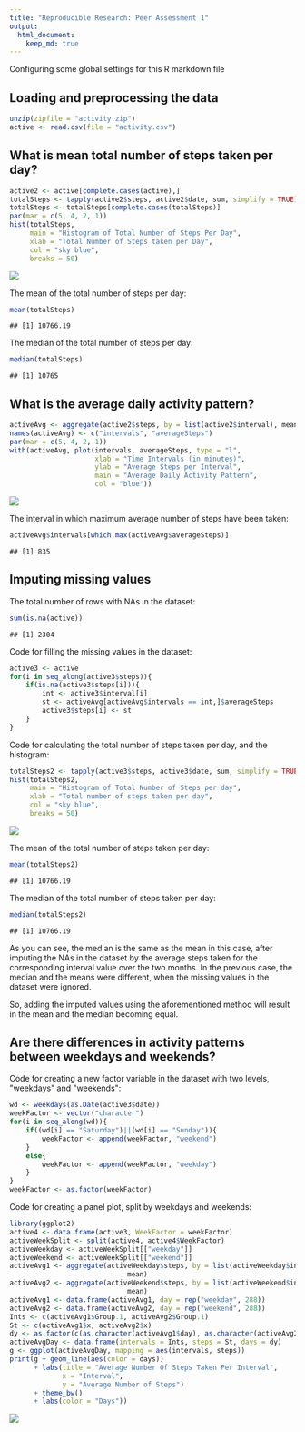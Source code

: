 ```yaml
---
title: "Reproducible Research: Peer Assessment 1"
output: 
  html_document:
    keep_md: true
---
```


Configuring some global settings for this R markdown file



## Loading and preprocessing the data


```r
unzip(zipfile = "activity.zip")
active <- read.csv(file = "activity.csv")
```

## What is mean total number of steps taken per day?


```r
active2 <- active[complete.cases(active),]
totalSteps <- tapply(active2$steps, active2$date, sum, simplify = TRUE)
totalSteps <- totalSteps[complete.cases(totalSteps)]
par(mar = c(5, 4, 2, 1))
hist(totalSteps, 
     main = "Histogram of Total Number of Steps Per Day", 
     xlab = "Total Number of Steps taken per Day",
     col = "sky blue",
     breaks = 50)
```

![](PA1_template_files/figure-html/unnamed-chunk-2-1.png)<!-- -->

The mean of the total number of steps per day:  


```r
mean(totalSteps)
```

```
## [1] 10766.19
```

The median of the total number of steps per day:  


```r
median(totalSteps)
```

```
## [1] 10765
```

## What is the average daily activity pattern?


```r
activeAvg <- aggregate(active2$steps, by = list(active2$interval), mean)
names(activeAvg) <- c("intervals", "averageSteps")
par(mar = c(5, 4, 2, 1))
with(activeAvg, plot(intervals, averageSteps, type = "l",
                     xlab = "Time Intervals (in minutes)",
                     ylab = "Average Steps per Interval",
                     main = "Average Daily Activity Pattern",
                     col = "blue"))
```

![](PA1_template_files/figure-html/unnamed-chunk-5-1.png)<!-- -->

The interval in which maximum average number of steps have been taken:


```r
activeAvg$intervals[which.max(activeAvg$averageSteps)]
```

```
## [1] 835
```

## Imputing missing values

The total number of rows with NAs in the dataset:


```r
sum(is.na(active))
```

```
## [1] 2304
```

Code for filling the missing values in the dataset:


```r
active3 <- active
for(i in seq_along(active3$steps)){
    if(is.na(active3$steps[i])){
        int <- active3$interval[i]
        st <- activeAvg[activeAvg$intervals == int,]$averageSteps
        active3$steps[i] <- st
    }
}
```

Code for calculating the total number of steps taken per day, and the histogram:


```r
totalSteps2 <- tapply(active3$steps, active3$date, sum, simplify = TRUE)
hist(totalSteps2, 
     main = "Histogram of Total Number of Steps per day",
     xlab = "Total number of steps taken per day",
     col = "sky blue",
     breaks = 50)
```

![](PA1_template_files/figure-html/unnamed-chunk-9-1.png)<!-- -->

The mean of the total number of steps taken per day:


```r
mean(totalSteps2)
```

```
## [1] 10766.19
```

The median of the total number of steps taken per day:


```r
median(totalSteps2)
```

```
## [1] 10766.19
```

As you can see, the median is the same as the mean in this case, after imputing the NAs in the dataset by the average steps taken for the corresponding interval value over the two months. In the previous case, the median and the means were different, when the missing values in the dataset were ignored.  

So, adding the imputed values using the aforementioned method will result in the mean and the median becoming equal.  

## Are there differences in activity patterns between weekdays and weekends?

Code for creating a new factor variable in the dataset with two levels, "weekdays" and "weekends":


```r
wd <- weekdays(as.Date(active3$date))
weekFactor <- vector("character")
for(i in seq_along(wd)){
    if((wd[i] == "Saturday")||(wd[i] == "Sunday")){
        weekFactor <- append(weekFactor, "weekend")
    }
    else{
        weekFactor <- append(weekFactor, "weekday")
    }
}
weekFactor <- as.factor(weekFactor)
```

Code for creating a panel plot, split by weekdays and weekends:


```r
library(ggplot2)
active4 <- data.frame(active3, WeekFactor = weekFactor)
activeWeekSplit <- split(active4, active4$WeekFactor)
activeWeekday <- activeWeekSplit[["weekday"]]
activeWeekend <- activeWeekSplit[["weekend"]]
activeAvg1 <- aggregate(activeWeekday$steps, by = list(activeWeekday$interval),
                             mean)
activeAvg2 <- aggregate(activeWeekend$steps, by = list(activeWeekend$interval),
                             mean)
activeAvg1 <- data.frame(activeAvg1, day = rep("weekday", 288))
activeAvg2 <- data.frame(activeAvg2, day = rep("weekend", 288))
Ints <- c(activeAvg1$Group.1, activeAvg2$Group.1)
St <- c(activeAvg1$x, activeAvg2$x)
dy <- as.factor(c(as.character(activeAvg1$day), as.character(activeAvg2$day)))
activeAvgDay <- data.frame(intervals = Ints, steps = St, days = dy)
g <- ggplot(activeAvgDay, mapping = aes(intervals, steps))
print(g + geom_line(aes(color = days))
      + labs(title = "Average Number Of Steps Taken Per Interval",
             x = "Interval",
             y = "Average Number of Steps")
      + theme_bw()
      + labs(color = "Days"))
```

![](PA1_template_files/figure-html/unnamed-chunk-13-1.png)<!-- -->
